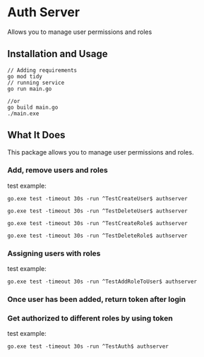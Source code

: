 # Auth Server

Allows you to manage user permissions and roles

## Installation and Usage

```shell
// Adding requirements
go mod tidy
// running service
go run main.go

//or
go build main.go
./main.exe
```

## What It Does

This package allows you to manage user permissions and roles.

### Add, remove users and roles

test example:

```shell
go.exe test -timeout 30s -run ^TestCreateUser$ authserver

go.exe test -timeout 30s -run ^TestDeleteUser$ authserver

go.exe test -timeout 30s -run ^TestCreateRole$ authserver

go.exe test -timeout 30s -run ^TestDeleteRole$ authserver
```

### Assigning users with roles

test example:

```shell
go.exe test -timeout 30s -run ^TestAddRoleToUser$ authserver
```

### Once user has been added, return token after login

### Get authorized to different roles by using token

test example:

```shell
go.exe test -timeout 30s -run ^TestAuth$ authserver
```
